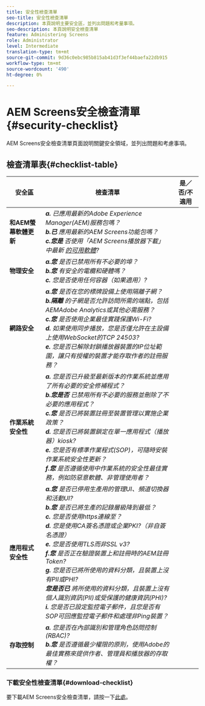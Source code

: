 ```yaml
---
title: 安全性檢查清單
seo-title: 安全性檢查清單
description: 本頁說明主要安全區，並列出問題和考量事項。
seo-description: 本頁說明安全檢查清單
feature: Administering Screens
role: Administrator
level: Intermediate
translation-type: tm+mt
source-git-commit: 9d36c0ebc985b815ab41d3f3ef44baefa22db915
workflow-type: tm+mt
source-wordcount: '490'
ht-degree: 0%

---
```



# AEM Screens安全檢查清單{#security-checklist}

AEM Screens安全檢查清單頁面說明關鍵安全領域，並列出問題和考慮事項。

## 檢查清單表{#checklist-table}

| **安全區** | **檢查清單** | **是／否/不適用** |
|---|---|---|
| **和AEM螢幕軟體更新** | ***a.*** *已應用最新的Adobe Experience Manager(AEM)服務包嗎？* <br>***b.已***  *應用最新的AEM Screens功能包嗎？* <br>***c.您是*** *否使用「AEM Screens播放器下載」中最新 [的可用軟體](https://download.macromedia.com/screens/)?* |
| **物理安全** | ***a.您*** *是否已禁用所有不必要的埠？* <br>***b.您***  *有安全的電纜和硬體嗎？* <br>***c.*** *您是否使用任何容器（如果適用）?* |
| **網路安全** | ***a.您*** *是否在您的標牌設備上使用隔離子網？* <br>***b.隔離***  *的子網是否允許訪問所需的端點，包括AEMAdobe Analytics或其他必需服務？* <br>***c.您*** *是否使用企業最佳實踐保護Wi-Fi?* <br>***d.*** *如果使用同步播放，您是否僅允許在主設備上使用WebSocket的TCP 24503?* <br>***e.*** *您是否已解除封鎖播放器裝置的IP位址範圍，讓只有授權的裝置才能存取作者的註冊服務？* |
| **作業系統安全性** | ***a.*** *您是否已升級至最新版本的作業系統並應用了所有必要的安全修補程式？* <br>***b.您是否*** *已禁用所有不必要的服務並刪除了不必要的應用程式？* <br>***c.您*** *是否已將裝置註冊至裝置管理以實施企業政策？* <br>***d.*** *您是否已將裝置鎖定在單一應用程式（播放器）kiosk?* <br>***e.*** *您是否有標準作業程式(SOP)，可隨時安裝作業系統安全性更新？*<br>***f.您*** *是否遵循使用中作業系統的安全性最佳實務，例如防惡意軟體、非管理使用者？* |
| **應用程式安全性** | ***a.您*** *是否已停用生產用的管理UI、頻道切換器和活動UI?* <br>***b.您*** *是否已將生產的記錄層級降到最低？* <br>***c.*** *您是否使用https連線至？* <br>***d.*** *您是使用CA簽名憑證或企業PKI?（非自簽名憑證）*<br>***e.*** *您是否使用TLS而非SSL v3?*<br>***f.您*** *是否正在驗證裝置上和註冊時的AEM註冊Token?*<br> ***g.*** *您是否已將所使用的資料分類，且裝置上沒有PII或PHI?*<br> ***您是否已*** *將所使用的資料分類，且裝置上沒有個人識別資訊(PII)或受保護的健康資訊(PHI)?*<br> ***i.*** *您是否已設定監控電子郵件，且您是否有SOP可回應監控電子郵件和處理非Ping裝置？* |
| **存取控制** | ***a.*** *您是否在內部識別和管理角色訪問控制(RBAC)?* <br>***b.您*** *是否遵循最少權限的原則，使用Adobe的最佳實務來提供作者、管理員和播放器的存取權？* |

### 下載安全性檢查清單{#download-checklist}

要下載AEM Screens安全檢查清單，請按一下[此處](/help/user-guide/assets/AEMScreens-SecurityChecklist.pdf)。